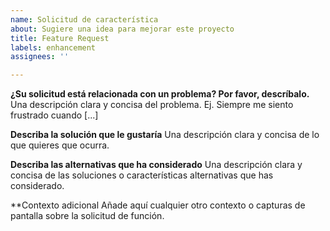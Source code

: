 ```yaml
---
name: Solicitud de característica
about: Sugiere una idea para mejorar este proyecto
title: Feature Request
labels: enhancement
assignees: ''

---
```


**¿Su solicitud está relacionada con un problema? Por favor, descríbalo.**
Una descripción clara y concisa del problema. Ej. Siempre me siento frustrado cuando [...]

**Describa la solución que le gustaría**
Una descripción clara y concisa de lo que quieres que ocurra.

**Describa las alternativas que ha considerado**
Una descripción clara y concisa de las soluciones o características alternativas que has considerado.

**Contexto adicional
Añade aquí cualquier otro contexto o capturas de pantalla sobre la solicitud de función.
